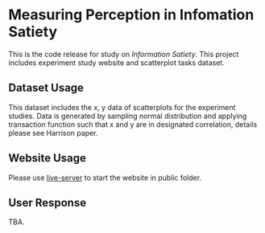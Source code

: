 # Measuring Perception in Infomation Satiety
This is the code release for study on *Information Satiety*. This project includes experiment study website and scatterplot tasks dataset.

## Dataset Usage
This dataset includes the x, y data of scatterplots for the experiment studies. Data is generated by sampling normal distribution and applying transaction function such that x and y are in designated correlation, details please see Harrison paper. 

## Website Usage
Please use [live-server](https://github.com/tapio/live-server) to start the website in public folder.

## User Response
TBA.